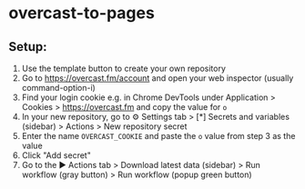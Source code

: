 # overcast-to-pages

## Setup:

1. Use the template button to create your own repository
2. Go to https://overcast.fm/account and open your web inspector (usually command-option-i)
3. Find your login cookie e.g. in Chrome DevTools under Application > Cookies > https://overcast.fm and copy the value for `o`
4. In your new repository, go to ⚙️ Settings tab > [*] Secrets and variables  (sidebar) > Actions > New repository secret
5. Enter the name `OVERCAST_COOKIE` and paste the `o` value from step 3 as the value
6. Click "Add secret"
7. Go to the ▶️ Actions tab > Download latest data (sidebar) > Run workflow (gray button) > Run workflow (popup green button)
